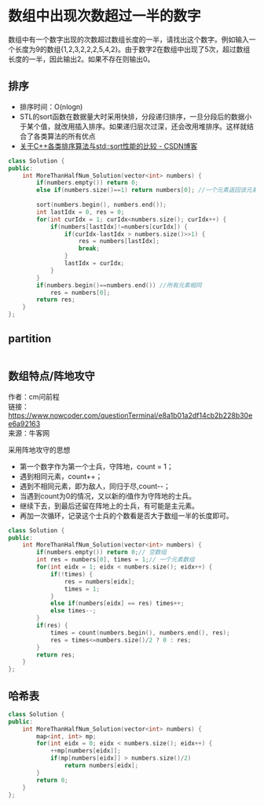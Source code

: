 # 数组中出现次数超过一半的数字

数组中有一个数字出现的次数超过数组长度的一半，请找出这个数字。例如输入一个长度为9的数组{1,2,3,2,2,2,5,4,2}。由于数字2在数组中出现了5次，超过数组长度的一半，因此输出2。如果不存在则输出0。

## 排序

- 排序时间：O(nlogn) 
- STL的sort函数在数据量大时采用快排，分段递归排序，一旦分段后的数据小于某个值，就改用插入排序。如果递归层次过深，还会改用堆排序。这样就结合了各类算法的所有优点  
- [关于C++各类排序算法与std::sort性能的比较 - CSDN博客](https://blog.csdn.net/qq_24625045/article/details/49964173)



```cpp
class Solution {
public:
    int MoreThanHalfNum_Solution(vector<int> numbers) {
        if(numbers.empty()) return 0;
        else if(numbers.size()==1) return numbers[0]; //一个元素返回该元素
        
        sort(numbers.begin(), numbers.end());
        int lastIdx = 0, res = 0;
        for(int curIdx = 1; curIdx<numbers.size(); curIdx++) {
            if(numbers[lastIdx]!=numbers[curIdx]) {
                if(curIdx-lastIdx > numbers.size()>>1) {
                    res = numbers[lastIdx];
                    break;
                }
                lastIdx = curIdx;
            }
        }
        if(numbers.begin()==numbers.end()) //所有元素相同
            res = numbers[0];
        return res;
    }
};
```

##  partition

```cpp

```


## 数组特点/阵地攻守

作者：cm问前程  
链接：https://www.nowcoder.com/questionTerminal/e8a1b01a2df14cb2b228b30ee6a92163  
来源：牛客网  

采用阵地攻守的思想  
- 第一个数字作为第一个士兵，守阵地，count = 1；
- 遇到相同元素，count++；
- 遇到不相同元素，即为敌人，同归于尽,count--；
- 当遇到count为0的情况，又以新的i值作为守阵地的士兵。
- 继续下去，到最后还留在阵地上的士兵，有可能是主元素。  
- 再加一次循环，记录这个士兵的个数看是否大于数组一半的长度即可。  

```cpp
class Solution {
public:
    int MoreThanHalfNum_Solution(vector<int> numbers) {
        if(numbers.empty()) return 0;// 空数组
        int res = numbers[0], times = 1;// 一个元素数组
        for(int eidx = 1; eidx < numbers.size(); eidx++) {
            if(!times) {
                res = numbers[eidx];
                times = 1;
            }
            else if(numbers[eidx] == res) times++;
            else times--;
        }
        if(res) {
            times = count(numbers.begin(), numbers.end(), res);
            res = times<=numbers.size()/2 ? 0 : res;
        }
        return res;
    }
};
```

## 哈希表

```cpp
class Solution {
public:
    int MoreThanHalfNum_Solution(vector<int> numbers) {
        map<int, int> mp;
        for(int eidx = 0; eidx < numbers.size(); eidx++) {
            ++mp[numbers[eidx]];
            if(mp[numbers[eidx]] > numbers.size()/2)
                return numbers[eidx];
        }
        return 0;
    }
};
```
